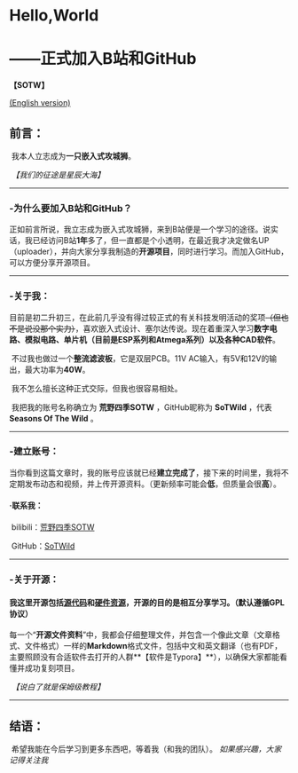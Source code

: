 # Hello,World

# ——正式加入B站和GitHub

**【SOTW】**

[(English version)](https://github.com/SoTWild/Hello/blob/main/README.md)

## 前言：

​		我本人立志成为**一只嵌入式攻城狮**。

​                                                                                                                           *【我们的征途是星辰大海】*

------

### -为什么要加入B站和GitHub？

​		正如前言所说，我立志成为嵌入式攻城狮，来到B站便是一个学习的途径。说实话，我已经访问B站**1年**多了，但一直都是个小透明，在最近我才决定做名UP（uploader），并向大家分享我制造的**开源项目**，同时进行学习。而加入GitHub，可以方便分享开源项目。

------

### -关于我：

​		目前是初二升初三，在此前几乎没有得过较正式的有关科技发明活动的奖项~~（但也不是说没那个实力）~~，喜欢嵌入式设计、塞尔达传说。现在着重深入学习**数字电路、模拟电路、单片机（目前是ESP系列和Atmega系列）以及各种CAD软件**。

​		不过我也做过一个**整流滤波板**，它是双层PCB。11V AC输入，有5V和12V的输出，最大功率为**40W**。


​		我不怎么擅长这种正式交际，但我也很容易相处。

​		我把我的账号名称确立为 **荒野四季SOTW** ，GitHub昵称为 **SoTWild** ，代表 **Seasons Of The Wild** 。

------

### -建立账号：

​		当你看到这篇文章时，我的账号应该就已经**建立完成了**，接下来的时间里，我将不定期发布动态和视频，并上传开源资料。（更新频率可能会**低**，但质量会很**高**）。

#### ·联系我：

​		bilibili：[荒野四季SOTW](https://space.bilibili.com/482469487?from=search&seid=10332984889603231435)

​		GitHub：[SoTWild](https://github.com/SoTWild)

------

### -关于开源：

#### 		我这里开源包括<u>源代码</u>和<u>硬件资源</u>**，开源的目的是相互分享学习。**（默认遵循GPL协议）

​		每一个“**开源文件资料**”中，我都会仔细整理文件，并包含一个像此文章（文章格式、文件格式）一样的**Markdown**格式文件，包括中文和英文翻译（也有PDF，主要照顾没有合适软件去打开的人群**【软件是Typora】**），以确保大家都能看懂并成功复刻项目。

​		*【说白了就是保姆级教程】*

------

## 结语：

​		希望我能在今后学习到更多东西吧，等着我（和我的团队）。
 *如果感兴趣，大家记得关注我*
